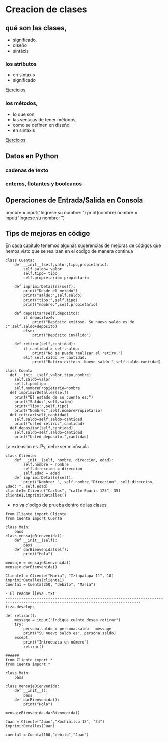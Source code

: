 # Creacion de clases
## qué son las clases, 
- significado,
- diseño
- sintáxis
### los atributos
- en sintáxis
- significado
  
[Ejercicios](ejercicio1-operadorPunto/README.txt)

### los métodos, 
- lo que son,
- las ventajas de tener métodos,
- como se definen en diseño,
- en sintáxis
 
[Ejercicios](ejercicio2-metodosVSMain/README.txt)

## Datos en Python

### cadenas de texto
### enteros, flotantes y booleanos

## Operaciones de Entrada/Salida en Consola

nombre = input("Ingrese su nombre: ")
print(nombre)
nombre = input("Ingrese su nombre: ")

## Tips de mejoras en código

En cada capítulo tenemos algunas sugerencias de mejoras de códigos que hemos visto que se realizan en el código de manera continua

```python:
class Cuenta:
    def __init__(self,valor,tipo,propietario):
        self.saldo= valor
        self.tipo= tipo
        self.propietario= propietario
    
    def imprimirDetalles(self):
        print("Desde el metodo")
        print("saldo:",self.saldo)
        print("tipo:",self.tipo)
        print("nombre:",self.propietario)
        
    def depositar(self,deposito):
        if deposito>0:
            print("Depósito exitoso. Su nuevo saldo es de :",self.saldo+deposito)
        else:
            print("Depósito inválido") 
        
    def retirar(self,cantidad):
        if cantidad > self.saldo:
            print("No se puede realizar el retiro.")
        elif self.saldo >= cantidad:
            print("Retiro exitoso. Nuevo saldo:",self.saldo-cantidad)
```

```python:
class Cuenta
  def __init__(self,valor,tipo,nombre)
    self.saldo=valor
    self.tipo=tipo 
    self.nombrePropietario=nombre
  def imprimirDetalles(self)
    print("El estado de su cuenta es:")
    print("Saldo:",self.saldo)
    print("Tipo:",self.tipo)
    print("Nombre:",self.nombrePropietario)
  def retirar(self,cantidad)
    self.saldo=self.saldo-cantidad
    print("usted retiro:",cantidad)
  def depositar(self,cantidad)
    self.saldo=self.saldo+cantidad
    print("Usted deposito:",cantidad)
```

La extensión es .Py, debe ser minúscula
```python:
class Cliente: 
    def __init__(self, nombre, direccion, edad):
        self.nombre = nombre
        self.direccion = direccion
        self.edad = edad
    def imprimirDetalle(self): 
        print("Nombre: ", self.nombre,"Direccion", self.direccion, Edad: ", self.edad)
cliente1= Cliente("Carlos", "calle Epuris 123", 35)
cliente1.imprimirDetalles()
```

- no va c´odigo de prueba dentro de las clases
```python:
from Cliente import Cliente
from Cuenta import Cuenta

class Main: 
    pass
class mensajeBienvenida(): 
    def __init__(self):
        pass
    def darBienvenida(self): 
        print("Hola")
        
mensaje = mensajeBienvenida()
mensaje.darBienvenida()

Cliente1 = Cliente("Maria", "Iztapalapa 11", 18)
imprimirDetalles(cliente1)
Cuenta1 = Cuenta(250, "debito", "Maria")
```

```python:
- El readme lleva .txt
----------------------------------------------------------------------------------------------------------------------------------
tiza-develops

def retirar():
    message = input("Indique cuánto desea retirar")
    try:
        persona.saldo = persona.saldo - message
        print("Su nuevo saldo es", persona.saldo)
    except:
        print("Introduzca un número")
        retirar()

######
from Cliente import *
from Cuenta import *

class Main:
    pass

class mensajeBienvenida:
    def __init__():
        pass
    def darBienvenida():
        print("Hola")

mensajeBienvenida.darBienvenida()

Juan = Cliente("Juan","Xochimilco 13", "34")
imprimirDetalles(Juan)

cuenta1 = Cuenta(100,"debito","Juan")
```

